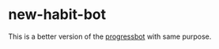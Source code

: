 # new-habit-bot

This is a better version of the
[progressbot](https://github.com/kiote/progressbot) with same purpose.
